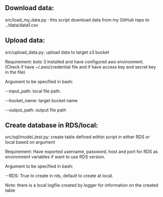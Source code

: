 ## Download data:  
src/load_my_data.py : this script download data from my GitHub repo to ../data/data1.csv

## Upload data:  
src/upload_data.py: upload data to target s3 bucket

Requirement: boto 3 installed and have configured aws environment. (Check if have ~/.aws/credential file and if have access key and secret key in the file)

Argument to be specified in bash:

--input_path: local file path.

--bucket_name: target bucket name

--output_path: output file path

## Create database in RDS/local:  
src/sql/model_test.py: create table defined within script in either RDS or local based on argument

Requirement:
Have exported username, password, host and port for RDS as environment variables if want to use
RDS version.

Argument to be specified in bash:

--RDS: True to create in rds, default to create at local.

Note: there is a local logfile created by logger for information on the created table
